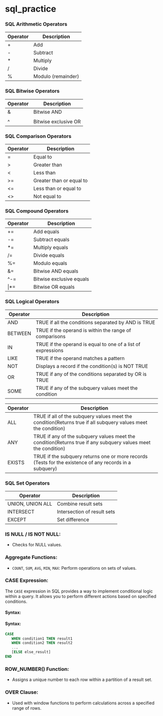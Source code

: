 # sql_practice

### SQL Arithmetic Operators

| Operator | Description          |
|----------|----------------------|
| +        | Add                  |
| -        | Subtract             |
| *        | Multiply             |
| /        | Divide               |
| %        | Modulo (remainder)   |

### SQL Bitwise Operators

| Operator | Description           |
|----------|-----------------------|
| &        | Bitwise AND           |
| |        | Bitwise OR            |
| ^        | Bitwise exclusive OR  |

### SQL Comparison Operators

| Operator | Description                               |
|----------|-------------------------------------------|
| =        | Equal to                                  |
| >        | Greater than                              |
| <        | Less than                                 |
| >=       | Greater than or equal to                  |
| <=       | Less than or equal to                     |
| <>       | Not equal to                              |

### SQL Compound Operators

| Operator | Description                  |
|----------|------------------------------|
| +=       | Add equals                   |
| -=       | Subtract equals              |
| *=       | Multiply equals              |
| /=       | Divide equals                |
| %=       | Modulo equals                |
| &=       | Bitwise AND equals           |
| ^-=      | Bitwise exclusive equals     |
| \|*=     | Bitwise OR equals            |

### SQL Logical Operators

| Operator | Description                                                   |
|----------|---------------------------------------------------------------|
| AND      | TRUE if all the conditions separated by AND is TRUE           |
| BETWEEN  | TRUE if the operand is within the range of comparisons        |
| IN       | TRUE if the operand is equal to one of a list of expressions  |
| LIKE     | TRUE if the operand matches a pattern                         |
| NOT      | Displays a record if the condition(s) is NOT TRUE             |
| OR       | TRUE if any of the conditions separated by OR is TRUE         |
| SOME     | TRUE if any of the subquery values meet the condition         |

| Operator | Description                                                                                                          |
|----------|----------------------------------------------------------------------------------------------------------------------|
| ALL      | TRUE if all of the subquery values meet the condition(Returns true if all subquery values meet the condition)        |
| ANY      | TRUE if any of the subquery values meet the condition(Returns true if any subquery values meet the condition)        |
| EXISTS   | TRUE if the subquery returns one or more records (Tests for the existence of any records in a subquery)              |

### SQL Set Operators

| Operator             | Description                         |
|----------------------|-------------------------------------|
| UNION, UNION ALL     | Combine result sets                 |
| INTERSECT            | Intersection of result sets         |
| EXCEPT               | Set difference                      |

### IS NULL / IS NOT NULL:

- Checks for NULL values.

### Aggregate Functions:

- `COUNT`, `SUM`, `AVG`, `MIN`, `MAX`: Perform operations on sets of values.

### CASE Expression:

The `CASE` expression in SQL provides a way to implement conditional logic within a query. It allows you to perform different actions based on specified conditions.

#### Syntax:

#### Syntax:

```sql
CASE
   WHEN condition1 THEN result1
   WHEN condition2 THEN result2
   ...
   [ELSE else_result]
END
```

### ROW_NUMBER() Function:

- Assigns a unique number to each row within a partition of a result set.

### OVER Clause:

- Used with window functions to perform calculations across a specified range of rows.
